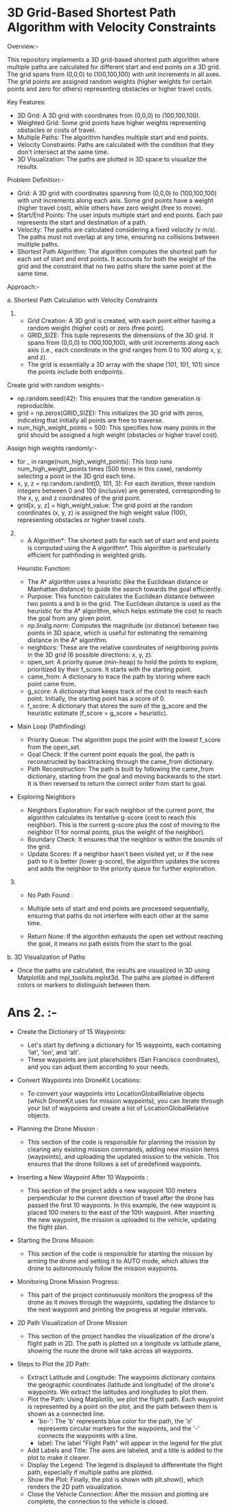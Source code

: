 # 3D Grid-Based Shortest Path Algorithm with Velocity Constraints

Overview:-

This repository implements a 3D grid-based shortest path algorithm where multiple paths are calculated for different start and end points on a 3D grid. The grid spans from (0,0,0) to (100,100,100) with unit increments in all axes. The grid points are assigned random weights (higher weights for certain points and zero for others) representing obstacles or higher travel costs.

Key Features:

* 3D Grid: A 3D grid with coordinates from (0,0,0) to (100,100,100).
* Weighted Grid: Some grid points have higher weights representing obstacles or costs of travel.
* Multiple Paths: The algorithm handles multiple start and end points.
* Velocity Constraints: Paths are calculated with the condition that they don't intersect at the same time.
* 3D Visualization: The paths are plotted in 3D space to visualize the results.

Problem Definition:-

* Grid: A 3D grid with coordinates spanning from (0,0,0) to (100,100,100) with unit increments along each axis. Some grid points have a weight (higher travel cost), while others have zero weight (free to move).
* Start/End Points: The user inputs multiple start and end points. Each pair represents the start and destination of a path.
* Velocity: The paths are calculated considering a fixed velocity (v m/s). The paths must not overlap at any time, ensuring no collisions between multiple paths.
* Shortest Path Algorithm: The algorithm computes the shortest path for each set of start and end points. It accounts for both the weight of the grid and the constraint that no two paths share the same point at the same time.

 
Approach:- 

a. Shortest Path Calculation with Velocity Constraints

1. * Grid Creation: A 3D grid is created, with each point either having a random weight (higher cost) or zero (free point).
   * GRID_SIZE: This tuple represents the dimensions of the 3D grid. It spans from (0,0,0) to (100,100,100), with unit increments along each axis (i.e., each coordinate in the grid ranges from 0 to 100 along x, y, and z).
   * The grid is essentially a 3D array with the shape (101, 101, 101) since the points include both endpoints.

Create grid with random weights:-

* np.random.seed(42): This ensures that the random generation is reproducible.
* grid = np.zeros(GRID_SIZE): This initializes the 3D grid with zeros, indicating that initially all points are free to traverse.
* num_high_weight_points = 500: This specifies how many points in the grid should be assigned a high weight (obstacles or higher travel cost).

Assign high weights randomly:-

* for _ in range(num_high_weight_points): This loop runs num_high_weight_points times (500 times in this case), randomly selecting a point in the 3D grid each time.
* x, y, z = np.random.randint(0, 101, 3): For each iteration, three random integers between 0 and 100 (inclusive) are generated, corresponding to the x, y, and z coordinates of the grid point.
* grid[x, y, z] = high_weight_value: The grid point at the random coordinates (x, y, z) is assigned the high weight value (100), representing obstacles or higher travel costs.



2. * A Algorithm*: The shortest path for each set of start and end points is computed using the A algorithm*. This algorithm is particularly efficient for pathfinding in weighted grids.
     
   Heuristic Function:
   * The A* algorithm uses a heuristic (like the Euclidean distance or Manhattan distance) to guide the search towards the goal efficiently.
   * Purpose: This function calculates the Euclidean distance between two points a and b in the grid. The Euclidean distance is used as the heuristic for the A* algorithm, which helps estimate the cost to reach the goal from any given point.
   * np.linalg.norm: Computes the magnitude (or distance) between two points in 3D space, which is useful for estimating the remaining distance in the A* algorithm.
   * neighbors: These are the relative coordinates of neighboring points in the 3D grid (6 possible directions: x, y, z).
   * open_set: A priority queue (min-heap) to hold the points to explore, prioritized by their f_score. It starts with the starting point.
   * came_from: A dictionary to trace the path by storing where each point came from.
   * g_score: A dictionary that keeps track of the cost to reach each point. Initially, the starting point has a score of 0.
   * f_score: A dictionary that stores the sum of the g_score and the heuristic estimate (f_score = g_score + heuristic).
  
* Main Loop (Pathfinding)

  * Priority Queue: The algorithm pops the point with the lowest f_score from the open_set.
  * Goal Check: If the current point equals the goal, the path is reconstructed by backtracking through the came_from dictionary.
  * Path Reconstruction: The path is built by following the came_from dictionary, starting from the goal and moving backwards to the start. It is then reversed to return the correct order from start to goal.

* Exploring Neighbors

   * Neighbors Exploration: For each neighbor of the current point, the algorithm calculates its tentative g-score (cost to reach this neighbor). This is the current g-score plus the cost of moving to the neighbor (1 for normal points, plus the weight of the neighbor).
   * Boundary Check: It ensures that the neighbor is within the bounds of the grid.
   * Update Scores: If a neighbor hasn't been visited yet, or if the new path to it is better (lower g-score), the algorithm updates the scores and adds the neighbor to the priority queue for further exploration.
 
3. * No Path Found :

   *  Multiple sets of start and end points are processed sequentially, ensuring that paths do not interfere with each other at the same time.
   * Return None: If the algorithm exhausts the open set without reaching the goal, it means no path exists from the start to the goal.

 b. 3D Visualization of Paths
     
   * Once the paths are calculated, the results are visualized in 3D using Matplotlib and mpl_toolkits.mplot3d. The paths are plotted in different colors or markers to distinguish between them.


# Ans 2. :-

* Create the Dictionary of 15 Waypoints:
   
     * Let's start by defining a dictionary for 15 waypoints, each containing 'lat', 'lon', and 'alt'.
     * These waypoints are just placeholders (San Francisco coordinates), and you can adjust them according to your needs.

* Convert Waypoints into DroneKit Locations:
  
     * To convert your waypoints into LocationGlobalRelative objects (which DroneKit uses for mission waypoints), you can iterate through your list of waypoints and create a list of LocationGlobalRelative objects.


* Planning the Drone Mission :

     * This section of the code is responsible for planning the mission by clearing any existing mission commands, adding new mission items (waypoints), and uploading the updated mission to the vehicle. This ensures that the drone follows a set of predefined waypoints.



* Inserting a New Waypoint After 10 Waypoints :

     * This section of the project adds a new waypoint 100 meters perpendicular to the current direction of travel after the drone has passed the first 10 waypoints. In this example, the new waypoint is placed 100 meters to the east of the 10th waypoint. After inserting the new waypoint, the mission is uploaded to the vehicle, updating the flight plan.


* Starting the Drone Mission:
  
     * This section of the code is responsible for starting the mission by arming the drone and setting it to AUTO mode, which allows the drone to autonomously follow the mission waypoints.



* Monitoring Drone Mission Progress:

   * This part of the project continuously monitors the progress of the drone as it moves through the waypoints, updating the distance to the next waypoint and printing the progress at regular intervals.


* 2D Path Visualization of Drone Mission

     * This section of the project handles the visualization of the drone's flight path in 2D. The path is plotted on a longitude vs latitude plane, showing the route the drone will take across all waypoints.


* Steps to Plot the 2D Path:

   * Extract Latitude and Longitude: The waypoints dictionary contains the geographic coordinates (latitude and longitude) of the drone's waypoints. We extract the latitudes and longitudes to plot them.
   * Plot the Path: Using Matplotlib, we plot the flight path. Each waypoint is represented by a point on the plot, and the path between them is shown as a connected line.
     * 'bo-': The 'b' represents blue color for the path, the 'o' represents circular markers for the waypoints, and the '-' connects the waypoints with a line.
     * label: The label "Flight Path" will appear in the legend for the plot
   * Add Labels and Title: The axes are labeled, and a title is added to the plot to make it clearer.
   * Display the Legend: The legend is displayed to differentiate the flight path, especially if multiple paths are plotted.
   *  Show the Plot: Finally, the plot is shown with plt.show(), which renders the 2D path visualization.
   * Close the Vehicle Connection: After the mission and plotting are complete, the connection to the vehicle is closed.

